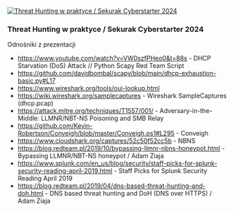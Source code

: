 [![Threat Hunting w praktyce / Sekurak Cyberstarter 2024](https://img.youtube.com/vi/4Fmsutnvae8/0.jpg)](https://www.youtube.com/watch?v=4Fmsutnvae8)

### Threat Hunting w praktyce / Sekurak Cyberstarter 2024
Odnośniki z prezentacji
* https://www.youtube.com/watch?v=VW0szfPHeo0&t=88s - DHCP Starvation (DoS) Attack // Python Scapy Red Team Script
* https://github.com/davidbombal/scapy/blob/main/dhcp-exhaustion-basic.py#L17
* https://www.wireshark.org/tools/oui-lookup.html
* https://wiki.wireshark.org/samplecaptures - Wireshark SampleCaptures (dhcp.pcap)
* https://attack.mitre.org/techniques/T1557/001/ - Adversary-in-the-Middle: LLMNR/NBT-NS Poisoning and SMB Relay
* https://github.com/Kevin-Robertson/Conveigh/blob/master/Conveigh.ps1#L295 - Conveigh
* https://www.cloudshark.org/captures/52c50f52cc5b - NBNS
* https://blog.redteam.pl/2019/10/bypassing-llmnr-nbns-honeypot.html - Bypassing LLMNR/NBT-NS honeypot / Adam Ziaja
* https://www.splunk.com/en_us/blog/security/staff-picks-for-splunk-security-reading-april-2019.html - Staff Picks for Splunk Security Reading April 2019
* https://blog.redteam.pl/2019/04/dns-based-threat-hunting-and-doh.html - DNS based threat hunting and DoH (DNS over HTTPS) / Adam Ziaja
